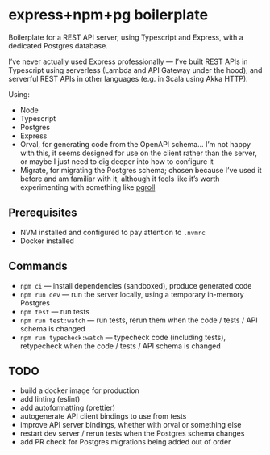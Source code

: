 # express+npm+pg boilerplate

Boilerplate for a REST API server, using Typescript and Express, with a
dedicated Postgres database.

I’ve never actually used Express professionally — I’ve built REST APIs
in Typescript using serverless (Lambda and API Gateway under the hood),
and serverful REST APIs in other languages (e.g. in Scala using Akka HTTP).

Using:

- Node
- Typescript
- Postgres
- Express
- Orval, for generating code from the OpenAPI schema… I’m not happy with
  this, it seems designed for use on the client rather than the server,
  or maybe I just need to dig deeper into how to configure it
- Migrate, for migrating the Postgres schema; chosen because I’ve used
  it before and am familiar with it, although it feels like it’s worth
  experimenting with something like [pgroll][]

[pgroll]: https://github.com/xataio/pgroll

## Prerequisites

- NVM installed and configured to pay attention to `.nvmrc`
- Docker installed

## Commands

- `npm ci` — install dependencies (sandboxed), produce generated code
- `npm run dev` — run the server locally, using a temporary in-memory Postgres
- `npm test` — run tests
- `npm run test:watch` — run tests, rerun them when the code / tests /
  API schema is changed
- `npm run typecheck:watch` — typecheck code (including tests),
  retypecheck when the code / tests / API schema is changed

## TODO

- build a docker image for production
- add linting (eslint)
- add autoformatting (prettier)
- autogenerate API client bindings to use from tests
- improve API server bindings, whether with orval or something else
- restart dev server / rerun tests when the Postgres schema changes
- add PR check for Postgres migrations being added out of order
